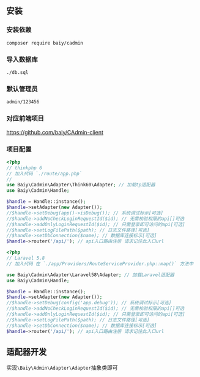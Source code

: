 ## 安装

### 安装依赖
```
composer require baiy/cadmin
```

### 导入数据库
`./db.sql`

### 默认管理员
`admin/123456`

### 对应前端项目
<https://github.com/baiy/CAdmin-client>

### 项目配置

```php
<?php
// thinkphp 6
// 加入代码 `./route/app.php`
// 
use Baiy\Cadmin\Adapter\Think60\Adapter; // 加载tp适配器
use Baiy\Cadmin\Handle;

$handle = Handle::instance();
$handle->setAdapter(new Adapter());
//$handle->setDebug(app()->isDebug()); // 系统调试标示[可选]
//$handle->addNoCheckLoginRequestId($id); // 无需校验权限的api[]可选
//$handle->addOnlyLoginRequestId($id); // 只需登录即可访问的api[可选]
//$handle->setLogFilePath($path); // 日志文件路径[可选]
//$handle->setDbConnection($name); // 数据库连接标示[可选]
$handle->router('/api/'); // api入口路由注册 请求记住此入口url
```

```php
<?php
// Laravel 5.8
// 加入代码 在 `./app/Providers/RouteServiceProvider.php::map()` 方法中

use Baiy\Cadmin\Adapter\Laravel58\Adapter; // 加载Laravel适配器
use Baiy\Cadmin\Handle;

$handle = Handle::instance();
$handle->setAdapter(new Adapter());
//$handle->setDebug(config('app.debug')); // 系统调试标示[可选]
//$handle->addNoCheckLoginRequestId($id); // 无需校验权限的api[]可选
//$handle->addOnlyLoginRequestId($id); // 只需登录即可访问的api[可选]
//$handle->setLogFilePath($path); // 日志文件路径[可选]
//$handle->setDbConnection($name); // 数据库连接标示[可选]
$handle->router('/api/'); // api入口路由注册 请求记住此入口url
```

## 适配器开发

实现`\Baiy\Admin\Adapter\Adapter`抽象类即可






